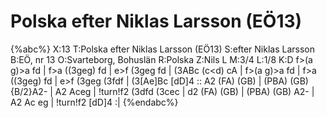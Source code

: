 # Polska efter Niklas Larsson (EÖ13)

{%abc%}
X:13
T:Polska efter Niklas Larsson (EÖ13)
S:efter Niklas Larsson
B:EÖ, nr 13
O:Svarteborg, Bohuslän
R:Polska
Z:Nils L
M:3/4
L:1/8
K:D
f>(a g)>a fd | f>a ((3geg) fd | e>f (3geg fd | (3ABc (c<d) cA |
f>(a g)>a fd | f>a ((3geg) fd | e>f (3geg (3fdf | (3[Ae]Bc [dD]4 ::
A2 (FA) (GB) | (PBA) (GB) {B/2}A2- | A2 Aceg | !turn!f2 (3dfd (3cec |
d2 (FA) (GB) | (PBA) (GB) A2- | A2 Ac eg | !turn!f2 [dD]4 :|
{%endabc%}
